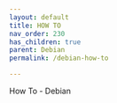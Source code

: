 ```yaml
---
layout: default
title: HOW TO
nav_order: 230
has_children: true
parent: Debian
permalink: /debian-how-to

---
```


How To - Debian